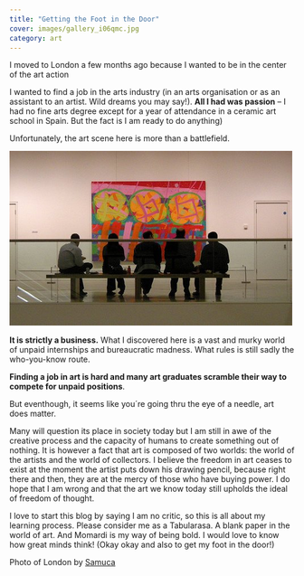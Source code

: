 ```yaml
---
title: "Getting the Foot in the Door"
cover: images/gallery_i06qmc.jpg
category: art
---
```


I moved to London a few months ago because I wanted to be in the center of the art action

I wanted to find a job in the arts industry (in an arts organisation or as an assistant to an artist. Wild dreams you may say!). **All I had was passion** – I had no fine arts degree except for a year of attendance in a ceramic art school in Spain. But the fact is I am ready to do anything)

Unfortunately, the art scene here is more than a battlefield.

![](./images/gallery_i06qmc.jpg "Photo by [Martin Deutsch](http://www.flickr.com/photos/teflon/3218406084/ Art in your Lunch Break")

**It is strictly a business.** What I discovered here is a vast and murky world of unpaid internships and bureaucratic madness. What rules is still sadly the who-you-know route.

**Finding a job in art is hard and many art graduates scramble their way to compete for unpaid positions**.

But eventhough, it seems like you´re going thru the eye of a needle, art does matter.

Many will question its place in society today but I am still in awe of the creative process and the capacity of humans to create something out of nothing. It is however a fact that art is composed of two worlds: the world of the artists and the world of collectors. I believe the freedom in art ceases to exist at the moment the artist puts down his drawing pencil, because right there and then, they are at the mercy of those who have buying power. I do hope that I am wrong and that the art we know today still upholds the ideal of freedom of thought.

I love to start this blog by saying I am no critic, so this is all about my learning process. Please consider me as a Tabularasa. A blank paper in the world of art. And Momardi is my way of being bold. I would love to know how great minds think! (Okay okay and also to get my foot in the door!)

Photo of London by [Samuca](http://www.flickr.com/photos/samucs/4604273326/ "London")
